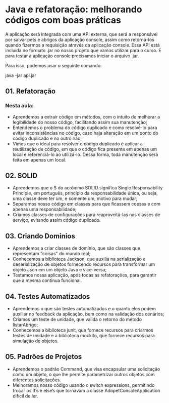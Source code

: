 

<br/>Java e refatoração: melhorando códigos com boas práticas<br/>
=================

A aplicação será integrada com uma API externa, que será a responsável por salvar pets e abrigos da aplicação console,
assim como retorná-los quando fizermos a requisição através da aplicação console. Essa API está incluída no formato 
.jar no nosso projeto que vamos utilizar para o curso. E para testar a aplicação console precisamos iniciar o arquivo .jar. 

Para isso, podemos usar o seguinte comando:

java -jar api.jar

## 01. Refatoração

### Nesta aula:
* Aprendemos a extrair código em métodos, com o intuito de melhorar a legibilidade do nosso código, facilitando assim sua manutenção;
* Entendemos o problema do código duplicado e como resolvê-lo para evitar inconsistências no código, caso haja alteração em um ponto do código duplicado e no outro não;
* Vimos que o ideal para resolver o código duplicado é aplicar a reutilização de código, em que o código fica presente em apenas um local e referenciá-lo ao utilizá-lo. Dessa forma, toda manutenção será feita em apenas um local.

## 02. SOLID

* Aprendemos que o S do acrônimo SOLID significa Single Responsability Principle, em português, princípio da responsabilidade única, ou seja, uma classe deve ter um, e somente um, motivo para mudar;
* Separamos nosso código em classes para que ficassem coesas e com apenas uma responsabilidade;
* Criamos classes de configurações para reaproveitá-las nas classes de serviço, evitando assim código duplicado.

## 03. Criando Dominios

* Aprendemos a criar classes de domínio, que são classes que representam "coisas" do mundo real;
* Conhecemos a biblioteca Jackson, que auxilia na serialização e deserialização de objetos fornecendo recursos para transformar um objeto Json em um objeto Java e vice-versa;
* Testamos nossa aplicação, após todas as refatorações, para garantir que a mesma continua funcional.


## 04. Testes Automatizados

* Aprendemos o que são testes automatizados e o quanto eles podem auxiliar no feedback da aplicação, bem como na validação dos cenários;
* Criamos um teste de unidade, que valida o retorno do método listarAbrigo;
* Conhecemos a biblioteca junit, que fornece recursos para criarmos testes de unidade e a biblioteca mockito, que fornece recursos para simulação de objetos.

## 05. Padrões de Projetos

* Aprendemos o padrão Command, que visa encapsular uma solicitação como um objeto, o que lhe permite parametrizar outros objetos com diferentes solicitações.
* Melhoramos nosso código usando o switch expressions, permitindo trocar os if’s e else’s que tornavam a classe AdopetConsoleApplication difícil de ler.